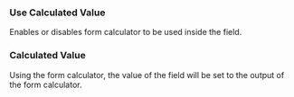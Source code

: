 ### Use Calculated Value
Enables or disables form calculator to be used inside the field.
### Calculated Value
Using the form calculator, the value of the field will be set to the output of the form calculator.
